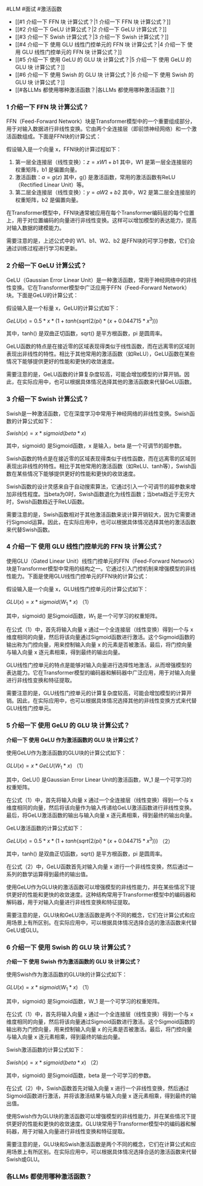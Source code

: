 #LLM #面试 #激活函数

- [[#1 介绍一下 FFN 块 计算公式？|1 介绍一下 FFN 块 计算公式？]]
- [[#2 介绍一下 GeLU 计算公式？|2 介绍一下 GeLU 计算公式？]]
- [[#3 介绍一下 Swish 计算公式？|3 介绍一下 Swish 计算公式？]]
- [[#4 介绍一下 使用 GLU 线性门控单元的 FFN 块 计算公式？|4 介绍一下 使用 GLU 线性门控单元的 FFN 块 计算公式？]]
- [[#5 介绍一下 使用 GeLU 的 GLU 块 计算公式？|5 介绍一下 使用 GeLU 的 GLU 块 计算公式？]]
- [[#6 介绍一下 使用 Swish 的 GLU 块 计算公式？|6 介绍一下 使用 Swish 的 GLU 块 计算公式？]]
- [[#各LLMs 都使用哪种激活函数？|各LLMs 都使用哪种激活函数？]]

### 1 介绍一下 FFN 块 计算公式？

FFN（Feed-Forward Network）块是Transformer模型中的一个重要组成部分，用于对输入数据进行非线性变换。它由两个全连接层（即前馈神经网络）和一个激活函数组成。下面是FFN块的计算公式：

假设输入是一个向量 x，FFN块的计算过程如下：

1. 第一层全连接层（线性变换）：$z = xW1 + b1$    其中，W1 是第一层全连接层的权重矩阵，b1 是偏置向量。
 2. 激活函数：$a = g(z)$    其中，g() 是激活函数，常用的激活函数有ReLU（Rectified Linear Unit）等。
 3. 第二层全连接层（线性变换）：$y = aW2 + b2$    其中，W2 是第二层全连接层的权重矩阵，b2 是偏置向量。

在Transformer模型中，FFN块通常被应用在每个Transformer编码层的每个位置上，用于对位置编码的向量进行非线性变换。这样可以增加模型的表达能力，提高对输入数据的建模能力。

需要注意的是，上述公式中的 W1、b1、W2、b2 是FFN块的可学习参数，它们会通过训练过程进行学习和更新。

### 2 介绍一下 GeLU 计算公式？

GeLU（Gaussian Error Linear Unit）是一种激活函数，常用于神经网络中的非线性变换。它在Transformer模型中广泛应用于FFN（Feed-Forward Network）块。下面是GeLU的计算公式：

假设输入是一个标量 x，GeLU的计算公式如下：

$GeLU(x) = 0.5 * x * (1 + tanh(sqrt(2 / pi) * (x + 0.044715 * x^3)))$

其中，tanh() 是双曲正切函数，sqrt() 是平方根函数，pi 是圆周率。

GeLU函数的特点是在接近零的区域表现得类似于线性函数，而在远离零的区域则表现出非线性的特性。相比于其他常用的激活函数（如ReLU），GeLU函数在某些情况下能够提供更好的性能和更快的收敛速度。

需要注意的是，GeLU函数的计算复杂度较高，可能会增加模型的计算开销。因此，在实际应用中，也可以根据具体情况选择其他的激活函数来代替GeLU函数。

### 3 介绍一下 Swish 计算公式？

Swish是一种激活函数，它在深度学习中常用于神经网络的非线性变换。Swish函数的计算公式如下：

$Swish(x) = x * sigmoid(beta * x)$

其中，sigmoid() 是Sigmoid函数，x 是输入，beta 是一个可调节的超参数。

Swish函数的特点是在接近零的区域表现得类似于线性函数，而在远离零的区域则表现出非线性的特性。相比于其他常用的激活函数（如ReLU、tanh等），Swish函数在某些情况下能够提供更好的性能和更快的收敛速度。

Swish函数的设计灵感来自于自动搜索算法，它通过引入一个可调节的超参数来增加非线性程度。当beta为0时，Swish函数退化为线性函数；当beta趋近于无穷大时，Swish函数趋近于ReLU函数。

需要注意的是，Swish函数相对于其他激活函数来说计算开销较大，因为它需要进行Sigmoid运算。因此，在实际应用中，也可以根据具体情况选择其他的激活函数来代替Swish函数。

### 4 介绍一下 使用 GLU 线性门控单元的 FFN 块 计算公式？

使用GLU（Gated Linear Unit）线性门控单元的FFN（Feed-Forward Network）块是Transformer模型中常用的结构之一。它通过引入门控机制来增强模型的非线性能力。下面是使用GLU线性门控单元的FFN块的计算公式：

假设输入是一个向量 x，GLU线性门控单元的计算公式如下：

$GLU(x) = x * sigmoid(W_1 * x)$     （1）

其中，sigmoid() 是Sigmoid函数，$W_1$ 是一个可学习的权重矩阵。

在公式（1）中，首先将输入向量 x 通过一个全连接层（线性变换）得到一个与 x 维度相同的向量，然后将该向量通过Sigmoid函数进行激活。这个Sigmoid函数的输出称为门控向量，用来控制输入向量 x 的元素是否被激活。最后，将门控向量与输入向量 x 逐元素相乘，得到最终的输出向量。

GLU线性门控单元的特点是能够对输入向量进行选择性地激活，从而增强模型的表达能力。它在Transformer模型的编码器和解码器中广泛应用，用于对输入向量进行非线性变换和特征提取。

需要注意的是，GLU线性门控单元的计算复杂度较高，可能会增加模型的计算开销。因此，在实际应用中，也可以根据具体情况选择其他的非线性变换方式来代替GLU线性门控单元。

### 5 介绍一下 使用 GeLU 的 GLU 块 计算公式？

**介绍一下 使用 GeLU 作为激活函数的 GLU 块 计算公式？**

使用GeLU作为激活函数的GLU块的计算公式如下：

$GLU(x) = x * GeLU(W_1 * x)$      （1）

其中，GeLU() 是Gaussian Error Linear Unit的激活函数，W_1 是一个可学习的权重矩阵。

在公式（1）中，首先将输入向量 x 通过一个全连接层（线性变换）得到一个与 x 维度相同的向量，然后将该向量作为输入传递给GeLU激活函数进行非线性变换。最后，将GeLU激活函数的输出与输入向量 x 逐元素相乘，得到最终的输出向量。

GeLU激活函数的计算公式如下：

$GeLU(x) = 0.5 * x * (1 + tanh(sqrt(2/pi) * (x + 0.044715 * x^3)))$     （2）

其中，tanh() 是双曲正切函数，sqrt() 是平方根函数，pi 是圆周率。

在公式（2）中，GeLU函数首先对输入向量 x 进行一个非线性变换，然后通过一系列的数学运算得到最终的输出值。

使用GeLU作为GLU块的激活函数可以增强模型的非线性能力，并在某些情况下提供更好的性能和更快的收敛速度。这种结构常用于Transformer模型中的编码器和解码器，用于对输入向量进行非线性变换和特征提取。

需要注意的是，GLU块和GeLU激活函数是两个不同的概念，它们在计算公式和应用场景上有所区别。在实际应用中，可以根据具体情况选择合适的激活函数来代替GeLU或GLU。

### 6 介绍一下 使用 Swish 的 GLU 块 计算公式？

**介绍一下 使用 Swish 作为激活函数的 GLU 块 计算公式？**

使用Swish作为激活函数的GLU块的计算公式如下：

$GLU(x) = x * sigmoid(W_1 * x)$      （1）

其中，sigmoid() 是Sigmoid函数，W_1 是一个可学习的权重矩阵。

在公式（1）中，首先将输入向量 x 通过一个全连接层（线性变换）得到一个与 x 维度相同的向量，然后将该向量通过Sigmoid函数进行激活。这个Sigmoid函数的输出称为门控向量，用来控制输入向量 x 的元素是否被激活。最后，将门控向量与输入向量 x 逐元素相乘，得到最终的输出向量。

Swish激活函数的计算公式如下：

$Swish(x) = x * sigmoid(beta * x)$      （2）

其中，sigmoid() 是Sigmoid函数，beta 是一个可学习的参数。

在公式（2）中，Swish函数首先对输入向量 x 进行一个非线性变换，然后通过Sigmoid函数进行激活，并将该激活结果与输入向量 x 逐元素相乘，得到最终的输出值。

使用Swish作为GLU块的激活函数可以增强模型的非线性能力，并在某些情况下提供更好的性能和更快的收敛速度。GLU块常用于Transformer模型中的编码器和解码器，用于对输入向量进行非线性变换和特征提取。

需要注意的是，GLU块和Swish激活函数是两个不同的概念，它们在计算公式和应用场景上有所区别。在实际应用中，可以根据具体情况选择合适的激活函数来代替Swish或GLU。

### 各LLMs 都使用哪种激活函数？